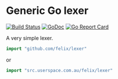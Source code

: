 # Generic Go lexer

[![Build Status](https://travis-ci.org/felix/lexer.svg)](https://travis-ci.org/felix/lexer)
[![GoDoc](https://godoc.org/github.com/felix/lexer?status.svg)](http://godoc.org/github.com/felix/lexer)
[![Go Report Card](https://goreportcard.com/badge/github.com/felix/lexer)](https://goreportcard.com/report/github.com/felix/lexer)

A very simple lexer.

```go
import "github.com/felix/lexer"
```

or

```go
import "src.userspace.com.au/felix/lexer"
```

